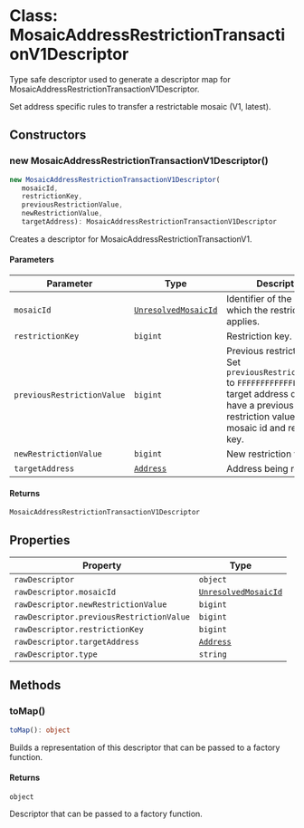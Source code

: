 # Class: MosaicAddressRestrictionTransactionV1Descriptor

Type safe descriptor used to generate a descriptor map for MosaicAddressRestrictionTransactionV1Descriptor.

Set address specific rules to transfer a restrictable mosaic (V1, latest).

## Constructors

### new MosaicAddressRestrictionTransactionV1Descriptor()

```ts
new MosaicAddressRestrictionTransactionV1Descriptor(
   mosaicId, 
   restrictionKey, 
   previousRestrictionValue, 
   newRestrictionValue, 
   targetAddress): MosaicAddressRestrictionTransactionV1Descriptor
```

Creates a descriptor for MosaicAddressRestrictionTransactionV1.

#### Parameters

| Parameter | Type | Description |
| ------ | ------ | ------ |
| `mosaicId` | [`UnresolvedMosaicId`](../../models/classes/UnresolvedMosaicId.md) | Identifier of the mosaic to which the restriction applies. |
| `restrictionKey` | `bigint` | Restriction key. |
| `previousRestrictionValue` | `bigint` | Previous restriction value. Set `previousRestrictionValue` to `FFFFFFFFFFFFFFFF` if the target address does not have a previous restriction value for this mosaic id and restriction key. |
| `newRestrictionValue` | `bigint` | New restriction value. |
| `targetAddress` | [`Address`](../../../classes/Address.md) | Address being restricted. |

#### Returns

`MosaicAddressRestrictionTransactionV1Descriptor`

## Properties

| Property | Type |
| ------ | ------ |
| <a id="rawdescriptor"></a> `rawDescriptor` | `object` |
| `rawDescriptor.mosaicId` | [`UnresolvedMosaicId`](../../models/classes/UnresolvedMosaicId.md) |
| `rawDescriptor.newRestrictionValue` | `bigint` |
| `rawDescriptor.previousRestrictionValue` | `bigint` |
| `rawDescriptor.restrictionKey` | `bigint` |
| `rawDescriptor.targetAddress` | [`Address`](../../../classes/Address.md) |
| `rawDescriptor.type` | `string` |

## Methods

### toMap()

```ts
toMap(): object
```

Builds a representation of this descriptor that can be passed to a factory function.

#### Returns

`object`

Descriptor that can be passed to a factory function.
